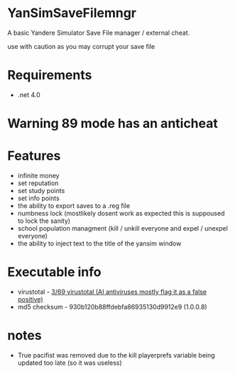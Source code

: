 # YanSimSaveFilemngr
A basic Yandere Simulator Save File manager / external cheat.

use with caution as you may corrupt your save file

# Requirements 
* .net 4.0

# Warning 89 mode has an anticheat

# Features

* infinite money
* set reputation
* set study points
* set info points
* the ability to export saves to a .reg file
* numbness lock (mostlikely dosent work as expected this is suppoused to lock the sanity)
* school population managment (kill / unkill everyone and expel / unexpel everyone)
* the ability to inject text to the title of the yansim window

# Executable info

* virustotal - <a href="https://www.virustotal.com/gui/file/6ae01e98cbdf530590b2392270b059ae06205cc2cda3b841e1a8d9be876d1957?nocache=1">3/69 virustotal (AI antiviruses mostly flag it as a false positive)</a>
* md5 checksum - 930b120b88ffdebfa86935130d9912e9 (1.0.0.8)

# notes

* True pacifist was removed due to the kill playerprefs variable being updated too late (so it was useless)
